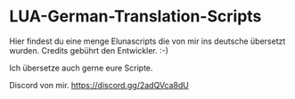 # LUA-German-Translation-Scripts

Hier findest du eine menge Elunascripts die von mir ins deutsche übersetzt wurden.
Credits gebührt den Entwickler. :-)

Ich übersetze auch gerne eure Scripte.

Discord von mir.
https://discord.gg/2adQVca8dU
